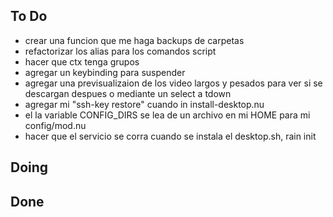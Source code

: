 ## To Do

- crear una funcion que me haga backups de carpetas
- refactorizar los alias para los comandos script
- hacer que ctx tenga grupos
- agregar un keybinding para suspender
- agregar una previsualizaion de los video largos y pesados para ver si se descargan despues o mediante un select a tdown
- agregar mi "ssh-key restore" cuando in install-desktop.nu
- el la variable CONFIG_DIRS se lea de un archivo en mi HOME para mi config/mod.nu
- hacer que el servicio se corra cuando se instala el desktop.sh, rain init

## Doing


## Done

